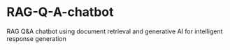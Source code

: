 # RAG-Q-A-chatbot
RAG Q&amp;A chatbot using document retrieval and generative AI for intelligent response generation 
